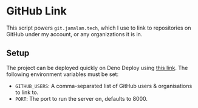 # GitHub Link

This script powers `git.jamalam.tech`, which I use to link to repositories on
GitHub under my account, or any organizations it is in.

## Setup

The project can be deployed quickly on Deno Deploy using [this link](). The
following environment variables must be set:

- `GITHUB_USERS`: A comma-separated list of GitHub users & organisations to link
  to.
- `PORT`: The port to run the server on, defaults to 8000.
